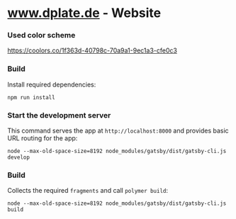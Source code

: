 # www.dplate.de - Website

### Used color scheme

https://coolors.co/1f363d-40798c-70a9a1-9ec1a3-cfe0c3

### Build

Install required dependencies:

    npm run install

### Start the development server

This command serves the app at `http://localhost:8000` and provides basic URL
routing for the app:

    node --max-old-space-size=8192 node_modules/gatsby/dist/gatsby-cli.js develop

### Build

Collects the required `fragments` and call `polymer build`:

    node --max-old-space-size=8192 node_modules/gatsby/dist/gatsby-cli.js build
    
